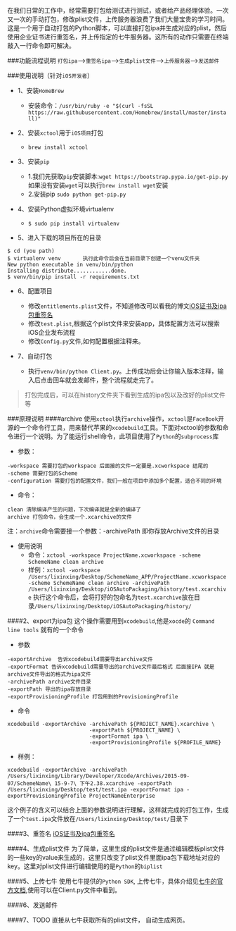 在我们日常的工作中，经常需要打包给测试进行测试，或者给产品经理体验。一次又一次的手动打包，修改plist文件，上传服务器浪费了我们大量宝贵的学习时间。
这是一个用于自动打包的Python脚本，可以直接打包ipa并生成对应的plist，然后使用企业证书进行重签名，并上传指定的七牛服务器。这所有的动作只需要在终端敲入一行命令即可解决。

###功能流程说明
`打包ipa`-->`重签名ipa`-->`生成plist文件`-->`上传服务器`-->`发送邮件`

###使用说明（针对`iOS开发者`）
+ 1、安装`HomeBrew` 
	+ 安装命令：`/usr/bin/ruby -e "$(curl -fsSL https://raw.githubusercontent.com/Homebrew/install/master/install)"`

+ 2、安装`xctool`用于`iOS项目`打包
	+ `brew install xctool`

+ 3、安装`pip`
	+ 1.我们先获取`pip`安装脚本:`wget https://bootstrap.pypa.io/get-pip.py`
	如果没有安装`wget`可以执行`brew install wget`安装
	+ 2.安装pip `sudo python get-pip.py`

+ 4、安装Python虚拟环境virtualenv
	+ `$ sudo pip install virtualenv`

+ 5、进入下载的项目所在的目录
```shell
$ cd (you path)
$ virtualenv venv		执行此命令后会在当前目录下创建一个venu文件夹
New python executable in venv/bin/python
Installing distribute............done.
$ venv/bin/pip install -r requirements.txt
```

+ 6、配置项目
	+ 修改`entitlements.plist`文件，不知道修改可以看我的博文[iOS证书及ipa包重签名](http://devlxx.com/ioszheng-shu-ji-ipabao-zhong-qian-ming/)
	+ 修改`test.plist`,根据这个plist文件来安装app，具体配置方法可以搜索iOS企业发布流程
	+ 修改`Config.py`文件,如何配置根据注释来。

+ 7、自动打包
	+ 执行`venv/bin/python Client.py`。上传成功后会让你输入版本注释，输入后点击回车就会发邮件，整个流程就走完了。
> 打包完成后，可以在history文件夹下看到生成的ipa包以及改好的plist文件等


###原理说明
####archive
使用`xctool`执行`archive`操作，`xctool`是`FaceBook`开源的一个命令行工具，用来替代苹果的`xcodebuild`工具。下面对xctool的参数和命令进行一个说明。为了能运行shell命令，此项目使用了`Python`的`subprocess`库
+ 参数：
```
-workspace 需要打包的workspace 后面接的文件一定要是.xcworkspace 结尾的
-scheme 需要打包的Scheme
-configuration 需要打包的配置文件，我们一般在项目中添加多个配置，适合不同的环境
```
+ 命令：
```
clean 清除编译产生的问题，下次编译就是全新的编译了
archive 打包命令，会生成一个.xcarchive的文件
```
注：`archive`命令需要接一个参数：-archivePath 即你存放Archive文件的目录
+ 使用说明
	+ 命令：`xctool -workspace ProjectName.xcworkspace -scheme SchemeName clean archive`
	+ 样例：`xctool -workspace /Users/lixinxing/Desktop/SchemeName_APP/ProjectName.xcworkspace -scheme SchemeName clean archive -archivePath /Users/lixinxing/Desktop/iOSAutoPackaging/history/test.xcarchive`
执行这个命令后，会将打好的包命名为`test.xcarchive`放在目录`/Users/lixinxing/Desktop/iOSAutoPackaging/history/`

####2、export为ipa包
这个操作需要用到`xcodebuild`,他是`xocde`的 `Command line tools` 就有的一个命令
+ 参数
```
-exportArchive  告诉xcodebuild需要导出archive文件
-exportFormat 告诉xcodebuild需要导出的archive文件最后格式 后面接IPA 就是archive文件导出的格式为ipa文件
-archivePath archive文件目录
-exportPath 导出的ipa存放目录
-exportProvisioningProfile 打包用到的ProvisioningProfile
```

+ 命令
```
xcodebuild -exportArchive -archivePath ${PROJECT_NAME}.xcarchive \
                          -exportPath ${PROJECT_NAME} \
                          -exportFormat ipa \
                          -exportProvisioningProfile ${PROFILE_NAME}
```

+ 样例：
```
xcodebuild -exportArchive -archivePath /Users/lixinxing/Library/Developer/Xcode/Archives/2015-09-07/SchemeName\ 15-9-7\ 下午2.38.xcarchive -exportPath /Users/lixinxing/Desktop/test/test.ipa -exportFormat ipa -exportProvisioningProfile ProjectNameEnterprise
```
这个例子的含义可以结合上面的参数说明进行理解，这样就完成的打包工作，生成了一个`test.ipa`文件放在`/Users/lixinxing/Desktop/test/`目录下

####3、重签名
[iOS证书及ipa包重签名](http://devlxx.com/ioszheng-shu-ji-ipabao-zhong-qian-ming/)

####4、生成plist文件
为了简单，这里生成的plist文件是通过编辑模板plist文件的一些key的value来生成的，这里只改变了plist文件里面ipa包下载地址对应的key。这里对plist文件进行编辑使用的是`Python`的`biplist`

####5、上传七牛
使用七牛提供的`Python SDK`, 上传七牛，具体介绍见[七牛的官方文档](http://developer.qiniu.com/docs/v6/sdk/python-sdk.html),使用可以在Client.py文件中看到。

####6、发送邮件

####7、TODO
直接从七牛获取所有的plist文件， 自动生成网页。
